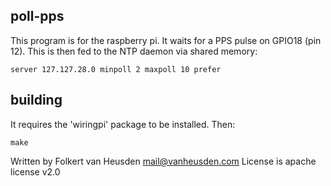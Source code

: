 poll-pps
--------

This program is for the raspberry pi.
It waits for a PPS pulse on GPIO18 (pin 12).
This is then fed to the NTP daemon via shared memory:

    server 127.127.28.0 minpoll 2 maxpoll 10 prefer


building
--------

It requires the 'wiringpi' package to be installed.
Then:

    make


Written by Folkert van Heusden <mail@vanheusden.com>
License is apache license v2.0
